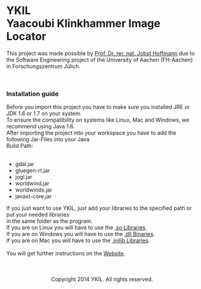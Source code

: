 YKIL<br />Yaacoubi Klinkhammer Image Locator
====

This project was made possible by <a href="http://www.fh-aachen.de/menschen/j.hoffmann.html">Prof. Dr. rer. nat. Jobst Hoffmann</a>
due to the Software Engineering project of the University of Aachen (FH-Aachen) in Forschungszentrum J&uuml;lich.

<br />
<h3>Installation guide</h3>
Before you import this project you have to make sure you installed JRE or JDK 1.6 or 1.7 on your system.<br />
To ensure the compatibility on systems like Linux, Mac and Windows, we recommend using Java 1.6.<br />
After importing the project into your workspace you have to add the following Jar-Files into your Java<br />
Build Path:<br /><br />
<ul>
	<li>gdal.jar</li>
	<li>gluegen-rt.jar</li>
	<li>jogl.jar</li>
	<li>worldwind.jar</li>
	<li>worldwindx.jar</li>
	<li>javaxt-core.jar</li>
</ul>
If you just want to use YKIL, just add your libraries to the specified path or put your needed libraries<br />
in the same folder as the program.<br />
If you are on Linux you will have to use the <a href="http://klinkhammer.yaacoubi.com/lib/unix/">.so Libraries</a>.<br />
If you are on Windows you will have to use the <a href="http://klinkhammer.yaacoubi.com/lib/win/">.dll Binaries</a>.<br />
If you are on Mac you will have to use the <a href="http://klinkhammer.yaacoubi.com/lib/mac/">.jnilib Libraries</a>.<br /><br />
You will get further instructions on the <a href="http://klinkhammer.yaacoubi.com">Website</a>.<br /><br /><br /><br />

<center>Copyright 2014 YKIL. All rights reserved.</center>